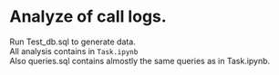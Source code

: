 # Analyze of call logs.  

Run Test_db.sql to generate data.  <br/>
All analysis contains in `Task.ipynb`  
Also queries.sql contains almostly the same queries as in Task.ipynb.
